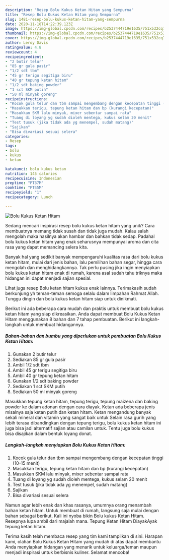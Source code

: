 ```yaml
---
description: "Resep Bolu Kukus Ketan Hitam yang Sempurna"
title: "Resep Bolu Kukus Ketan Hitam yang Sempurna"
slug: 1481-resep-bolu-kukus-ketan-hitam-yang-sempurna
date: 2020-11-18T14:22:39.123Z
image: https://img-global.cpcdn.com/recipes/b2537444719e1635/751x532cq70/bolu-kukus-ketan-hitam-foto-resep-utama.jpg
thumbnail: https://img-global.cpcdn.com/recipes/b2537444719e1635/751x532cq70/bolu-kukus-ketan-hitam-foto-resep-utama.jpg
cover: https://img-global.cpcdn.com/recipes/b2537444719e1635/751x532cq70/bolu-kukus-ketan-hitam-foto-resep-utama.jpg
author: Leroy Davis
ratingvalue: 4.8
reviewcount: 4
recipeingredient:
- "2 butir telur"
- "85 gr gula pasir"
- "1/2 sdt tbm"
- "45 gr terigu segitiga biru"
- "40 gr tepung ketan hitam"
- "1/2 sdt baking powder"
- "1 sct SKM putih"
- "50 ml minyak goreng"
recipeinstructions:
- "Kocok gula telur dan tbm sampai mengembang dengan kecepatan tinggi (10-15 menit)"
- "Masukkan terigu, tepung ketan hitam dan bp (kurangi kecepatan)"
- "Masukkan SKM lalu minyak, mixer sebentar sampai rata"
- "Tuang di loyang yg sudah dioleh mentega, kukus selam 20 menit"
- "Test tusuk (jika tidak ada yg menempel, sudah matang)"
- "Sajikan"
- "Bisa divariasi sesuai selera"
categories:
- Resep
tags:
- bolu
- kukus
- ketan

katakunci: bolu kukus ketan 
nutrition: 145 calories
recipecuisine: Indonesian
preptime: "PT37M"
cooktime: "PT45M"
recipeyield: "1"
recipecategory: Lunch

---
```



![Bolu Kukus Ketan Hitam](https://img-global.cpcdn.com/recipes/b2537444719e1635/751x532cq70/bolu-kukus-ketan-hitam-foto-resep-utama.jpg)

Sedang mencari inspirasi resep bolu kukus ketan hitam yang unik? Cara membuatnya memang tidak susah dan tidak juga mudah. Kalau salah mengolah maka hasilnya akan hambar dan bahkan tidak sedap. Padahal bolu kukus ketan hitam yang enak seharusnya mempunyai aroma dan cita rasa yang dapat memancing selera kita.

Banyak hal yang sedikit banyak mempengaruhi kualitas rasa dari bolu kukus ketan hitam, mulai dari jenis bahan, lalu pemilihan bahan segar, hingga cara mengolah dan menghidangkannya. Tak perlu pusing jika ingin menyiapkan bolu kukus ketan hitam enak di rumah, karena asal sudah tahu triknya maka hidangan ini dapat menjadi sajian spesial.

Lihat juga resep Bolu ketan hitam kukus enak lainnya. Terimakasih sudah berkunjung yh teman-teman semoga selalu dalam limpahan Rahmat Allah. Tunggu dingin dan bolu kukus ketan hitam siap untuk dinikmati.


Berikut ini ada beberapa cara mudah dan praktis untuk membuat bolu kukus ketan hitam yang siap dikreasikan. Anda dapat membuat Bolu Kukus Ketan Hitam menggunakan 8 bahan dan 7 tahap pembuatan. Berikut ini langkah-langkah untuk membuat hidangannya.

<!--inarticleads1-->

##### Bahan-bahan dan bumbu yang diperlukan untuk pembuatan Bolu Kukus Ketan Hitam:

1. Gunakan 2 butir telur
1. Sediakan 85 gr gula pasir
1. Ambil 1/2 sdt tbm
1. Ambil 45 gr terigu segitiga biru
1. Ambil 40 gr tepung ketan hitam
1. Gunakan 1/2 sdt baking powder
1. Sediakan 1 sct SKM putih
1. Sediakan 50 ml minyak goreng


Masukkan tepung ketan hitam, tepung terigu, tepung maizena dan baking powder ke dalam adonan dengan cara diayak. Ketan ada beberapa jenis misalnya saja ketan putih dan ketan hitam. Ketan mengandung banyak sekali mineral dan vitamin yang sangat baik untuk Selain rasa gurih yang lebih terasa dibandingkan dengan tepung terigu, bolu kukus ketan hitam ini juga bisa jadi alternatif sajian atau camilan untuk. Tentu juga bolu kukus bisa disajikan dalam bentuk loyang donat. 

<!--inarticleads2-->

##### Langkah-langkah menyiapkan Bolu Kukus Ketan Hitam:

1. Kocok gula telur dan tbm sampai mengembang dengan kecepatan tinggi (10-15 menit)
1. Masukkan terigu, tepung ketan hitam dan bp (kurangi kecepatan)
1. Masukkan SKM lalu minyak, mixer sebentar sampai rata
1. Tuang di loyang yg sudah dioleh mentega, kukus selam 20 menit
1. Test tusuk (jika tidak ada yg menempel, sudah matang)
1. Sajikan
1. Bisa divariasi sesuai selera


Namun agar lebih enak dan khas rasanya, umumnya orang menambah bahan ketan hitam. Untuk membuat di rumah, langsung saja mulai dengan bahan sebagai berikut. Kali ini nyoba bikin Bolu kukus Ketan Hitam. Resepnya lupa ambil dari majalah mana. Tepung Ketan Hitam DiayakAyak tepung ketan hitam. 

Terima kasih telah membaca resep yang tim kami tampilkan di sini. Harapan kami, olahan Bolu Kukus Ketan Hitam yang mudah di atas dapat membantu Anda menyiapkan hidangan yang menarik untuk keluarga/teman maupun menjadi inspirasi untuk berbisnis kuliner. Selamat mencoba!
